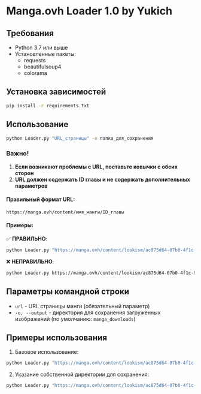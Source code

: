 # Manga.ovh Loader 1.0 by Yukich 
## Требования

- Python 3.7 или выше
- Установленные пакеты:
  - requests
  - beautifulsoup4
  - colorama

## Установка зависимостей

```bash
pip install -r requirements.txt
```
## Использование

```bash
python Loader.py "URL_страницы" -o папка_для_сохранения
```

### Важно!

1. **Если возникают проблемы с URL, поставьте ковычки с обеих сторон**
2. **URL должен содержать ID главы и не содержать дополнительных параметров**

#### Правильный формат URL:
```
https://manga.ovh/content/имя_манги/ID_главы
```

#### Примеры:

✅ **ПРАВИЛЬНО**:
```bash
python Loader.py "https://manga.ovh/content/lookism/ac875d64-07b0-4f1c-9e34-f06648719ffd"
```

❌ **НЕПРАВИЛЬНО**:
```bash
python Loader.py https://manga.ovh/content/lookism/ac875d64-07b0-4f1c-9e34-f06648719ffd?page=0
```


## Параметры командной строки

- `url` - URL страницы манги (обязательный параметр)
- `-o, --output` - директория для сохранения загруженных изображений (по умолчанию: `manga_downloads`)

## Примеры использования

1. Базовое использование:
```bash
python Loader.py "https://manga.ovh/content/lookism/ac875d64-07b0-4f1c-9e34-f06648719ffd"
```

2. Указание собственной директории для сохранения:
```bash
python Loader.py "https://manga.ovh/content/lookism/ac875d64-07b0-4f1c-9e34-f06648719ffd" -o my_downloads
```


